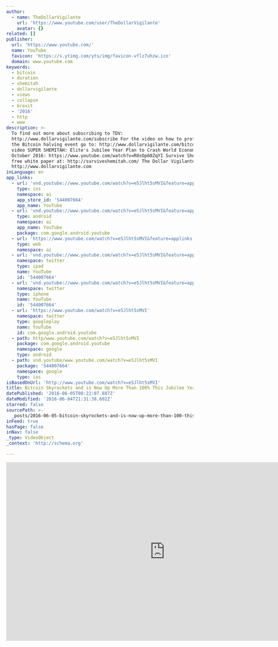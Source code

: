 ```yaml
---
author:
  - name: TheDollarVigilante
    url: 'https://www.youtube.com/user/TheDollarVigilante'
    avatar: {}
related: []
publisher:
  url: 'https://www.youtube.com/'
  name: YouTube
  favicon: 'https://s.ytimg.com/yts/img/favicon-vflz7uhzw.ico'
  domain: www.youtube.com
keywords:
  - bitcoin
  - duration
  - shemitah
  - dollarvigilante
  - views
  - collapse
  - brexit
  - '2016'
  - http
  - www
description: >-
  To find out more about subscribing to TDV:
  http://www.dollarvigilante.com/subscribe For the video on how to profit from
  the Bitcoin halving event go to: http://www.dollarvigilante.com/bitcoin2 The
  video SUPER SHEMITAH: Elite's Jubilee Year Plan to Crash World Economy by
  October 2016: https://www.youtube.com/watch?v=R0sOp60ZqYI Survive Shemitah
  free white paper at: http://surviveshemitah.com/ The Dollar Vigilante:
  http://www.dollarvigilante.com
inLanguage: en
app_links:
  - url: 'vnd.youtube://www.youtube.com/watch?v=e5Jlht5sMVI&feature=applinks'
    type: ios
    namespace: ai
    app_store_id: '544007664'
    app_name: YouTube
  - url: 'vnd.youtube://www.youtube.com/watch?v=e5Jlht5sMVI&feature=applinks'
    type: android
    namespace: ai
    app_name: YouTube
    package: com.google.android.youtube
  - url: 'https://www.youtube.com/watch?v=e5Jlht5sMVI&feature=applinks'
    type: web
    namespace: ai
  - url: 'vnd.youtube://www.youtube.com/watch?v=e5Jlht5sMVI&feature=applinks'
    namespace: twitter
    type: ipad
    name: YouTube
    id: '544007664'
  - url: 'vnd.youtube://www.youtube.com/watch?v=e5Jlht5sMVI&feature=applinks'
    namespace: twitter
    type: iphone
    name: YouTube
    id: '544007664'
  - url: 'https://www.youtube.com/watch?v=e5Jlht5sMVI'
    namespace: twitter
    type: googleplay
    name: YouTube
    id: com.google.android.youtube
  - path: http/www.youtube.com/watch?v=e5Jlht5sMVI
    package: com.google.android.youtube
    namespace: google
    type: android
  - path: vnd.youtube/www.youtube.com/watch?v=e5Jlht5sMVI
    package: '544007664'
    namespace: google
    type: ios
isBasedOnUrl: 'http://www.youtube.com/watch?v=e5Jlht5sMVI'
title: Bitcoin Skyrockets and is Now Up More Than 100% This Jubilee Year
datePublished: '2016-06-05T00:22:07.887Z'
dateModified: '2016-06-04T21:31:38.602Z'
starred: false
sourcePath: >-
  _posts/2016-06-05-bitcoin-skyrockets-and-is-now-up-more-than-100-this-jubilee.md
inFeed: true
hasPage: false
inNav: false
_type: VideoObject
_context: 'http://schema.org'

---
```

<iframe src="http://cdn.embedly.com/widgets/media.html?src=https%3A%2F%2Fwww.youtube.com%2Fembed%2Fe5Jlht5sMVI%3Ffeature%3Doembed&amp;url=http%3A%2F%2Fwww.youtube.com%2Fwatch%3Fv%3De5Jlht5sMVI&amp;image=https%3A%2F%2Fi.ytimg.com%2Fvi%2Fe5Jlht5sMVI%2Fhqdefault.jpg&amp;key=b7d04c9b404c499eba89ee7072e1c4f7&amp;type=text%2Fhtml&amp;schema=youtube" width="854" height="480" scrolling="no" frameborder="0" allowfullscreen="" style=""></iframe>